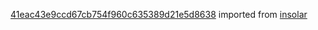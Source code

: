 [41eac43e9ccd67cb754f960c635389d21e5d8638](https://github.com/insolar/insolar/commit/41eac43e9ccd67cb754f960c635389d21e5d8638) imported from [insolar](https://github.com/insolar/insolar)
